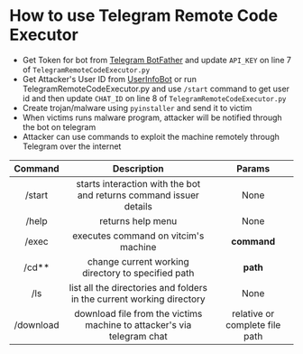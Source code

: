 # How to use Telegram Remote Code Executor

- Get Token for bot from [Telegram BotFather](https://t.me/botfather) and update `API_KEY` on line 7 of `TelegramRemoteCodeExecutor.py` 
- Get Attacker's User ID from [UserInfoBot](https://t.me/userinfobot) or run TelegramRemoteCodeExecutor.py and use `/start` command to get user id and then update `CHAT_ID` on line 8 of `TelegramRemoteCodeExecutor.py` 
- Create trojan/malware using `pyinstaller` and send it to victim
- When victims runs malware program, attacker will be notified through the bot on telegram
- Attacker can use commands to exploit the machine remotely through Telegram over the internet


| Command |  Description | Params |
|:-----:|:--------:|:-------: |
| /start   | starts interaction with the bot and returns command issuer details  | None |
| /help   |  returns help menu  | None |
| /exec   | executes command on vitcim's machine | **command** |
| /cd**   | change current working directory to specified path | **path** |
| /ls | list all the directories and folders in the current working directory | None |
| /download | download file from the victims machine to attacker's via telegram chat | relative or complete file path |

